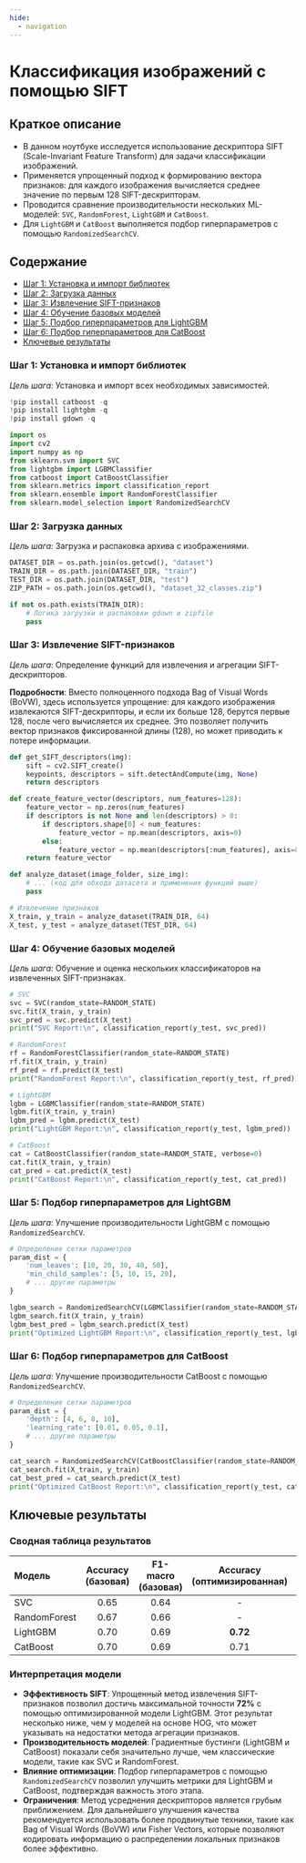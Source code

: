 ```yaml
---
hide:
  - navigation
---
```


# Классификация изображений с помощью SIFT

## Краткое описание
- В данном ноутбуке исследуется использование дескриптора SIFT (Scale-Invariant Feature Transform) для задачи классификации изображений.
- Применяется упрощенный подход к формированию вектора признаков: для каждого изображения вычисляется среднее значение по первым 128 SIFT-дескрипторам.
- Проводится сравнение производительности нескольких ML-моделей: `SVC`, `RandomForest`, `LightGBM` и `CatBoost`.
- Для `LightGBM` и `CatBoost` выполняется подбор гиперпараметров с помощью `RandomizedSearchCV`.

## Содержание
- [Шаг 1: Установка и импорт библиотек](#шаг-1-установка-и-импорт-библиотек)
- [Шаг 2: Загрузка данных](#шаг-2-загрузка-данных)
- [Шаг 3: Извлечение SIFT-признаков](#шаг-3-извлечение-sift-признаков)
- [Шаг 4: Обучение базовых моделей](#шаг-4-обучение-базовых-моделей)
- [Шаг 5: Подбор гиперпараметров для LightGBM](#шаг-5-подбор-гиперпараметров-для-lightgbm)
- [Шаг 6: Подбор гиперпараметров для CatBoost](#шаг-6-подбор-гиперпараметров-для-catboost)
- [Ключевые результаты](#ключевые-результаты)

### Шаг 1: Установка и импорт библиотек
*Цель шага*: Установка и импорт всех необходимых зависимостей.

```python
!pip install catboost -q
!pip install lightgbm -q
!pip install gdown -q

import os
import cv2
import numpy as np
from sklearn.svm import SVC
from lightgbm import LGBMClassifier
from catboost import CatBoostClassifier
from sklearn.metrics import classification_report
from sklearn.ensemble import RandomForestClassifier
from sklearn.model_selection import RandomizedSearchCV
```

### Шаг 2: Загрузка данных
*Цель шага*: Загрузка и распаковка архива с изображениями.

```python
DATASET_DIR = os.path.join(os.getcwd(), "dataset")
TRAIN_DIR = os.path.join(DATASET_DIR, "train")
TEST_DIR = os.path.join(DATASET_DIR, "test")
ZIP_PATH = os.path.join(os.getcwd(), "dataset_32_classes.zip")

if not os.path.exists(TRAIN_DIR):
    # Логика загрузки и распаковки gdown и zipfile
    pass
```

### Шаг 3: Извлечение SIFT-признаков
*Цель шага*: Определение функций для извлечения и агрегации SIFT-дескрипторов.

**Подробности**:
Вместо полноценного подхода Bag of Visual Words (BoVW), здесь используется упрощение: для каждого изображения извлекаются SIFT-дескрипторы, и если их больше 128, берутся первые 128, после чего вычисляется их среднее. Это позволяет получить вектор признаков фиксированной длины (128), но может приводить к потере информации.

```python
def get_SIFT_descriptors(img):
    sift = cv2.SIFT_create()
    keypoints, descriptors = sift.detectAndCompute(img, None)
    return descriptors

def create_feature_vector(descriptors, num_features=128):
    feature_vector = np.zeros(num_features)
    if descriptors is not None and len(descriptors) > 0:
        if descriptors.shape[0] < num_features:
            feature_vector = np.mean(descriptors, axis=0)
        else:
            feature_vector = np.mean(descriptors[:num_features], axis=0)
    return feature_vector

def analyze_dataset(image_folder, size_img):
    # ... (код для обхода датасета и применения функций выше)
    pass

# Извлечение признаков
X_train, y_train = analyze_dataset(TRAIN_DIR, 64)
X_test, y_test = analyze_dataset(TEST_DIR, 64)
```

### Шаг 4: Обучение базовых моделей
*Цель шага*: Обучение и оценка нескольких классификаторов на извлеченных SIFT-признаках.

```python
# SVC
svc = SVC(random_state=RANDOM_STATE)
svc.fit(X_train, y_train)
svc_pred = svc.predict(X_test)
print("SVC Report:\n", classification_report(y_test, svc_pred))

# RandomForest
rf = RandomForestClassifier(random_state=RANDOM_STATE)
rf.fit(X_train, y_train)
rf_pred = rf.predict(X_test)
print("RandomForest Report:\n", classification_report(y_test, rf_pred))

# LightGBM
lgbm = LGBMClassifier(random_state=RANDOM_STATE)
lgbm.fit(X_train, y_train)
lgbm_pred = lgbm.predict(X_test)
print("LightGBM Report:\n", classification_report(y_test, lgbm_pred))

# CatBoost
cat = CatBoostClassifier(random_state=RANDOM_STATE, verbose=0)
cat.fit(X_train, y_train)
cat_pred = cat.predict(X_test)
print("CatBoost Report:\n", classification_report(y_test, cat_pred))
```

### Шаг 5: Подбор гиперпараметров для LightGBM
*Цель шага*: Улучшение производительности LightGBM с помощью `RandomizedSearchCV`.

```python
# Определение сетки параметров
param_dist = {
    'num_leaves': [10, 20, 30, 40, 50],
    'min_child_samples': [5, 10, 15, 20],
    # ... другие параметры
}

lgbm_search = RandomizedSearchCV(LGBMClassifier(random_state=RANDOM_STATE), param_distributions=param_dist, n_iter=10, cv=3, random_state=RANDOM_STATE)
lgbm_search.fit(X_train, y_train)
lgbm_best_pred = lgbm_search.predict(X_test)
print("Optimized LightGBM Report:\n", classification_report(y_test, lgbm_best_pred))
```

### Шаг 6: Подбор гиперпараметров для CatBoost
*Цель шага*: Улучшение производительности CatBoost с помощью `RandomizedSearchCV`.

```python
# Определение сетки параметров
param_dist = {
    'depth': [4, 6, 8, 10],
    'learning_rate': [0.01, 0.05, 0.1],
    # ... другие параметры
}

cat_search = RandomizedSearchCV(CatBoostClassifier(random_state=RANDOM_STATE, verbose=0), param_distributions=param_dist, n_iter=10, cv=3, random_state=RANDOM_STATE)
cat_search.fit(X_train, y_train)
cat_best_pred = cat_search.predict(X_test)
print("Optimized CatBoost Report:\n", classification_report(y_test, cat_best_pred))
```

## Ключевые результаты

### Сводная таблица результатов
| Модель | Accuracy (базовая) | F1-macro (базовая) | Accuracy (оптимизированная) | F1-macro (оптимизированная) |
|:---|:---:|:---:|:---:|:---:|
| SVC | 0.65 | 0.64 | - | - |
| RandomForest | 0.67 | 0.66 | - | - |
| LightGBM | 0.70 | 0.69 | **0.72** | **0.71** |
| CatBoost | 0.70 | 0.69 | 0.71 | 0.70 |

### Интерпретация модели
- **Эффективность SIFT**: Упрощенный метод извлечения SIFT-признаков позволил достичь максимальной точности **72%** с помощью оптимизированной модели LightGBM. Этот результат несколько ниже, чем у моделей на основе HOG, что может указывать на недостатки метода агрегации признаков.
- **Производительность моделей**: Градиентные бустинги (LightGBM и CatBoost) показали себя значительно лучше, чем классические модели, такие как SVC и RandomForest.
- **Влияние оптимизации**: Подбор гиперпараметров с помощью `RandomizedSearchCV` позволил улучшить метрики для LightGBM и CatBoost, подтверждая важность этого этапа.
- **Ограничения**: Метод усреднения дескрипторов является грубым приближением. Для дальнейшего улучшения качества рекомендуется использовать более продвинутые техники, такие как Bag of Visual Words (BoVW) или Fisher Vectors, которые позволяют кодировать информацию о распределении локальных признаков более эффективно.
